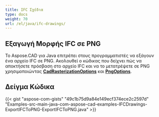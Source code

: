 ```yaml
---
title: IFC Σχέδια
type: docs
weight: 70
url: /el/java/ifc-drawings/
---
```


## **Εξαγωγή Μορφής IFC σε PNG**

Το Aspose.CAD για Java επιτρέπει στους προγραμματιστές να εξάγουν ένα αρχείο IFC σε PNG. Ακολουθεί ο κώδικας που δείχνει πώς να αποκτήσετε πρόσβαση στο αρχείο IFC και να το μετατρέψετε σε PNG χρησιμοποιώντας [**CadRasterizationOptions**](https://reference.aspose.com/cad/java/com.aspose.cad.imageoptions/CadRasterizationOptions) και [**PngOptions**](https://reference.aspose.com/cad/java/com.aspose.cad.imageoptions/PngOptions).

## Δείγμα Κώδικα

{{< gist "aspose-com-gists" "49c1b75d9a84e149ecf374ece2c2597d" "Examples-src-main-java-com-aspose-cad-examples-IFCDrawings-ExportIFCToPNG-ExportIFCToPNG.java" >}}
